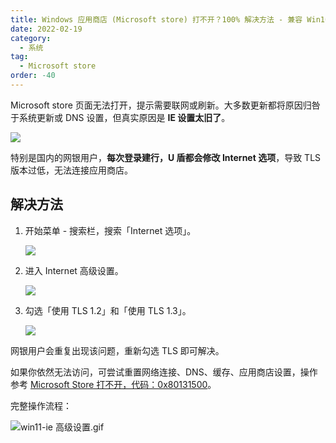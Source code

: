```yaml
---
title: Windows 应用商店 (Microsoft store) 打不开？100% 解决方法 - 兼容 Win10、Win11
date: 2022-02-19
category:
  - 系统
tag:
  - Microsoft store
order: -40
---
```


Microsoft store 页面无法打开，提示需要联网或刷新。大多数更新都将原因归咎于系统更新或 DNS 设置，但真实原因是 **IE 设置太旧了**。

![](http://tc.seoipo.com/2022-05-05-16-48-55.png)

特别是国内的网银用户，**每次登录建行，U 盾都会修改 Internet 选项**，导致 TLS 版本过低，无法连接应用商店。

## 解决方法

1. 开始菜单 - 搜索栏，搜索「Internet 选项」。

   ![](http://tc.seoipo.com/2022-05-05-17-01-23.png)

2. 进入 Internet 高级设置。

   ![](http://tc.seoipo.com/2022-05-05-17-01-48.png)

3. 勾选「使用 TLS 1.2」和「使用 TLS 1.3」。

   ![](http://tc.seoipo.com/2022-05-05-17-02-01.png)

网银用户会重复出现该问题，重新勾选 TLS 即可解决。

如果你依然无法访问，可尝试重置网络连接、DNS、缓存、应用商店设置，操作参考 [Microsoft Store 打不开，代码：0x80131500](https://answers.microsoft.com/zh-hans/windows/forum/all/microsoft/43acd62e-a11e-449c-9fa4-50931ad38565)。

完整操作流程：

![win11-ie 高级设置.gif](http://tc.seoipo.com/IE_SSL_Setting_win11.webp)

